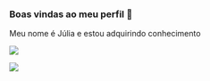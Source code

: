 ### Boas vindas ao meu perfil 💜

Meu nome é Júlia e estou adquirindo conhecimento

![](https://tenor.com/pt-BR/view/seja-benvindo-welcome-greet-make-face-lively-gif-15095303)

![](https://tenor.com/pt-BR/view/got-it-felipe-neto-celebrating-gif-10861816)

